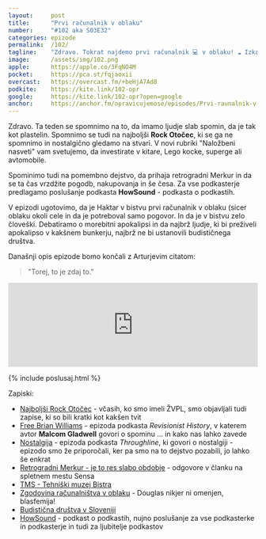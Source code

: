 ```yaml
---
layout: 	post
title:  	"Prvi računalnik v oblaku"
number: 	"#102 aka S03E32"
categories:	epizode
permalink:	/102/
tagline: 	"Zdravo. Tokrat najdemo prvi računalnik 💻 v oblaku! ☁️ Izkaže se, da je prvi računalnik v oblaku izumil Douglas Adams."
image:		/assets/img/102.png
apple:		https://apple.co/3FqNO4M
pocket:		https://pca.st/fqjaoxii
overcast:	https://overcast.fm/+beHjA7Ad8
podkite:	https://kite.link/102-opr
google:		https://kite.link/102-opr?open=google
anchor:		https://anchor.fm/opravicujemose/episodes/Prvi-raunalnik-v-oblaku-e1i8hc8
---
```


Zdravo. Ta teden se spomnimo na to, da imamo ljudje slab spomin, da je tak kot plastelin. Spomnimo se tudi na najboljši **Rock Otočec**, ki se ga ne spomnimo in nostalgično gledamo na stvari. V novi rubriki "Naložbeni nasveti" vam svetujemo, da investirate v kitare, Lego kocke, superge ali avtomobile. 

Spominimo tudi na pomembno dejstvo, da prihaja retrogradni Merkur in da se ta čas vrzdžite pogodb, nakupovanja in še česa. Za vse podkasterje predlagamo poslušanje podkasta **HowSound** - podkasta o podkastih. 

V epizodi ugotovimo, da je Haktar v bistvu prvi računalnik v oblaku (sicer oblaku okoli cele in da je potreboval samo pogovor. In da je v bistvu zelo človeški. Debatiramo o morebitni apokalipsi in da najbrž ljudje, ki bi preživeli apokalipso v kakšnem bunkerju, najbrž ne bi ustanovili budističnega društva. 

Današnji opis epizode bomo končali z Arturjevim citatom:  

> "Torej, to je zdaj to." 

<iframe src="https://www.listennotes.com/podcasts/opravičujemo-se-za/prvi-računalnik-v-oblaku-uVHI1pA7F3X/embed/" height="170px" width="100%" style="width: 1px; min-width: 100%;" loading="lazy" frameborder="0" scrolling="no"></iframe>

{% include poslusaj.html %}

Zapiski:
- [Najboljši Rock Otočec](http://www.zvpl.com/42/clanki/rock-otocec-part-one/) - včasih, ko smo imeli ŽVPL, smo objavljali tudi zapise, ki so bili kratki kot kakšen tvit
- [Free Brian Williams](https://www.pushkin.fm/episode/free-brian-williams/) - epizoda podkasta _Revisionist History_, v katerem avtor **Malcom Gladwell** govori o spominu ... in kako nas lahko zavede
- [Nostalgija](https://www.npr.org/2021/10/13/1045812865/the-nostalgia-bone) - epizoda podkasta _Throughline_, ki govori o nostalgiji - epizodo smo že priporočali, ker pa smo na to dejstvo pozabili, jo lahko še enkrat
- [Retrogradni Merkur - je to res slabo obdobje](https://sensa.metropolitan.si/osebna-rast/prihaja-retrogradni-merkur-10-maj/) - odgovore v članku na spletnem mestu Sensa
- [TMS - Tehniški muzej Bistra](https://www.tms.si/)
- [Zgodovina računalništva v oblaku](https://www.geeksforgeeks.org/history-of-cloud-computing/) - Douglas nikjer ni omenjen, blasfemija! 
- [Budistična društva v Sloveniji](https://sl.wikipedia.org/wiki/Budizem_v_Sloveniji#Budisti%C4%8Dne_organizacije)
- [HowSound](https://transom.org/topics/howsound/) - podkast o podkastih, nujno poslušanje za vse podkasterke in podkasterje in tudi za ljubitelje podkastov